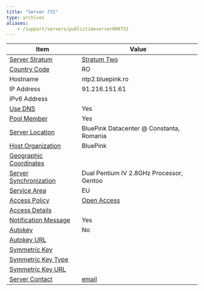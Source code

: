 ```yaml
---
title: "Server 731"
type: archives
aliases:
    - /support/servers/publictimeserver000731
---
```


| Item | Value |
| ----- | ----- |
| [Server Stratum](/support/servers/serverstratum) | [Stratum Two](/support/servers/stratumtwotimeservers) |
| [Country Code](/support/servers/countrycode) | RO |
| Hostname |  ntp2.bluepink.ro  |
| IP Address |  91.216.151.61  |
| IPv6 Address | |
| [Use DNS](/support/servers/usedns) | Yes |
| [Pool Member](/support/servers/poolmember) | Yes |
| [Server Location](/support/servers/serverlocation) |  BluePink Datacenter @ Constanta, Romania |
| [Host Organization](/support/servers/hostorganization) | BluePink |
| [ Geographic Coordinates](/support/servers/geographiccoordinates) |  |
| [Server Synchronization](/support/servers/serversynchronization) |  Dual Pentium IV 2.8GHz Processor, Gentoo |
| [Service Area](/support/servers/servicearea) | EU |
| [Access Policy](/support/servers/accesspolicy) | [Open Access](/support/servers/openaccess) |
| [Access Details](/support/servers/accessdetails) |  |
| [Notification Message](/support/servers/notificationmessage) | Yes |
| [Autokey](/support/servers/autokey) | No |
| [Autokey URL](/support/servers/autokeyurl) | |
| [Symmetric Key](/support/servers/symmetrickey) | |
| [Symmetric Key Type](/support/servers/symmetrickeytype) | |
| [Symmetric Key URL](/support/servers/symmetrickeyurl) | |
| [Server Contact](/support/servers/servercontact) | [email](mailto:chris@bluepink.ro) |